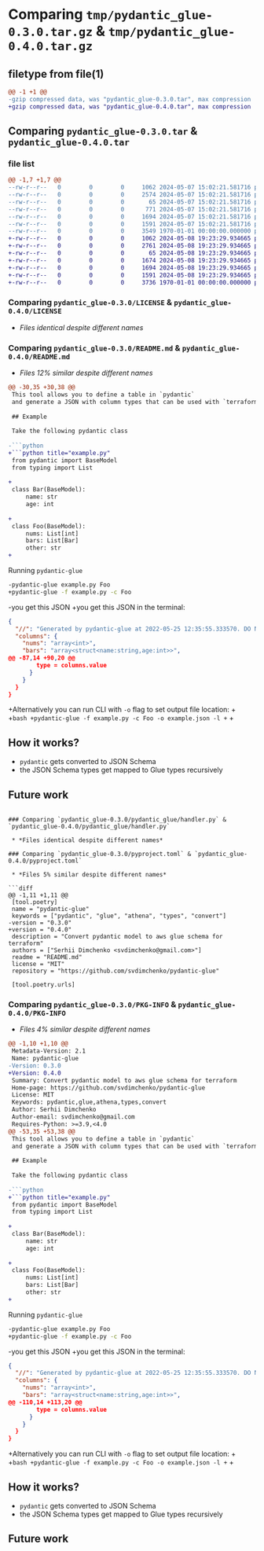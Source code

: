 # Comparing `tmp/pydantic_glue-0.3.0.tar.gz` & `tmp/pydantic_glue-0.4.0.tar.gz`

## filetype from file(1)

```diff
@@ -1 +1 @@
-gzip compressed data, was "pydantic_glue-0.3.0.tar", max compression
+gzip compressed data, was "pydantic_glue-0.4.0.tar", max compression
```

## Comparing `pydantic_glue-0.3.0.tar` & `pydantic_glue-0.4.0.tar`

### file list

```diff
@@ -1,7 +1,7 @@
--rw-r--r--   0        0        0     1062 2024-05-07 15:02:21.581716 pydantic_glue-0.3.0/LICENSE
--rw-r--r--   0        0        0     2574 2024-05-07 15:02:21.581716 pydantic_glue-0.3.0/README.md
--rw-r--r--   0        0        0       65 2024-05-07 15:02:21.581716 pydantic_glue-0.3.0/pydantic_glue/__init__.py
--rw-r--r--   0        0        0      771 2024-05-07 15:02:21.581716 pydantic_glue-0.3.0/pydantic_glue/cli.py
--rw-r--r--   0        0        0     1694 2024-05-07 15:02:21.581716 pydantic_glue-0.3.0/pydantic_glue/handler.py
--rw-r--r--   0        0        0     1591 2024-05-07 15:02:21.581716 pydantic_glue-0.3.0/pyproject.toml
--rw-r--r--   0        0        0     3549 1970-01-01 00:00:00.000000 pydantic_glue-0.3.0/PKG-INFO
+-rw-r--r--   0        0        0     1062 2024-05-08 19:23:29.934665 pydantic_glue-0.4.0/LICENSE
+-rw-r--r--   0        0        0     2761 2024-05-08 19:23:29.934665 pydantic_glue-0.4.0/README.md
+-rw-r--r--   0        0        0       65 2024-05-08 19:23:29.934665 pydantic_glue-0.4.0/pydantic_glue/__init__.py
+-rw-r--r--   0        0        0     1674 2024-05-08 19:23:29.934665 pydantic_glue-0.4.0/pydantic_glue/cli.py
+-rw-r--r--   0        0        0     1694 2024-05-08 19:23:29.934665 pydantic_glue-0.4.0/pydantic_glue/handler.py
+-rw-r--r--   0        0        0     1591 2024-05-08 19:23:29.934665 pydantic_glue-0.4.0/pyproject.toml
+-rw-r--r--   0        0        0     3736 1970-01-01 00:00:00.000000 pydantic_glue-0.4.0/PKG-INFO
```

### Comparing `pydantic_glue-0.3.0/LICENSE` & `pydantic_glue-0.4.0/LICENSE`

 * *Files identical despite different names*

### Comparing `pydantic_glue-0.3.0/README.md` & `pydantic_glue-0.4.0/README.md`

 * *Files 12% similar despite different names*

```diff
@@ -30,35 +30,38 @@
 This tool allows you to define a table in `pydantic`
 and generate a JSON with column types that can be used with `terraform` to create a Glue table.
 
 ## Example
 
 Take the following pydantic class
 
-```python
+```python title="example.py"
 from pydantic import BaseModel
 from typing import List
 
+
 class Bar(BaseModel):
     name: str
     age: int
 
+
 class Foo(BaseModel):
     nums: List[int]
     bars: List[Bar]
     other: str
+
 ```
 
 Running `pydantic-glue`
 
 ```bash
-pydantic-glue example.py Foo
+pydantic-glue -f example.py -c Foo
 ```
 
-you get this JSON
+you get this JSON in the terminal:
 
 ```json
 {
   "//": "Generated by pydantic-glue at 2022-05-25 12:35:55.333570. DO NOT EDIT",
   "columns": {
     "nums": "array<int>",
     "bars": "array<struct<name:string,age:int>>",
@@ -87,14 +90,20 @@
         type = columns.value
       }
     }
   }
 }
 ```
 
+Alternatively you can run CLI with `-o` flag to set output file location:
+
+```bash
+pydantic-glue -f example.py -c Foo -o example.json -l
+```
+
 ## How it works?
 
 * `pydantic` gets converted to JSON Schema
 * the JSON Schema types get mapped to Glue types recursively
 
 ## Future work
```

### Comparing `pydantic_glue-0.3.0/pydantic_glue/handler.py` & `pydantic_glue-0.4.0/pydantic_glue/handler.py`

 * *Files identical despite different names*

### Comparing `pydantic_glue-0.3.0/pyproject.toml` & `pydantic_glue-0.4.0/pyproject.toml`

 * *Files 5% similar despite different names*

```diff
@@ -1,11 +1,11 @@
 [tool.poetry]
 name = "pydantic-glue"
 keywords = ["pydantic", "glue", "athena", "types", "convert"]
-version = "0.3.0"
+version = "0.4.0"
 description = "Convert pydantic model to aws glue schema for terraform"
 authors = ["Serhii Dimchenko <svdimchenko@gmail.com>"]
 readme = "README.md"
 license = "MIT"
 repository = "https://github.com/svdimchenko/pydantic-glue"
 
 [tool.poetry.urls]
```

### Comparing `pydantic_glue-0.3.0/PKG-INFO` & `pydantic_glue-0.4.0/PKG-INFO`

 * *Files 4% similar despite different names*

```diff
@@ -1,10 +1,10 @@
 Metadata-Version: 2.1
 Name: pydantic-glue
-Version: 0.3.0
+Version: 0.4.0
 Summary: Convert pydantic model to aws glue schema for terraform
 Home-page: https://github.com/svdimchenko/pydantic-glue
 License: MIT
 Keywords: pydantic,glue,athena,types,convert
 Author: Serhii Dimchenko
 Author-email: svdimchenko@gmail.com
 Requires-Python: >=3.9,<4.0
@@ -53,35 +53,38 @@
 This tool allows you to define a table in `pydantic`
 and generate a JSON with column types that can be used with `terraform` to create a Glue table.
 
 ## Example
 
 Take the following pydantic class
 
-```python
+```python title="example.py"
 from pydantic import BaseModel
 from typing import List
 
+
 class Bar(BaseModel):
     name: str
     age: int
 
+
 class Foo(BaseModel):
     nums: List[int]
     bars: List[Bar]
     other: str
+
 ```
 
 Running `pydantic-glue`
 
 ```bash
-pydantic-glue example.py Foo
+pydantic-glue -f example.py -c Foo
 ```
 
-you get this JSON
+you get this JSON in the terminal:
 
 ```json
 {
   "//": "Generated by pydantic-glue at 2022-05-25 12:35:55.333570. DO NOT EDIT",
   "columns": {
     "nums": "array<int>",
     "bars": "array<struct<name:string,age:int>>",
@@ -110,14 +113,20 @@
         type = columns.value
       }
     }
   }
 }
 ```
 
+Alternatively you can run CLI with `-o` flag to set output file location:
+
+```bash
+pydantic-glue -f example.py -c Foo -o example.json -l
+```
+
 ## How it works?
 
 * `pydantic` gets converted to JSON Schema
 * the JSON Schema types get mapped to Glue types recursively
 
 ## Future work
```

